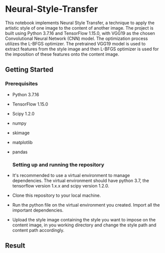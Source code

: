 # Neural-Style-Transfer

This notebook implements Neural Style Transfer, a technique to apply the artistic style of one image to the content of another image. The project is built using Python 3.7.16 and TensorFlow 1.15.0, with VGG19 as the chosen Convolutional Neural Network (CNN) model. The optimization process utilizes the L-BFGS optimizer. The pretrained VGG19 model is used to extract features from the style image and then L-BFGS optimizer is used for the imposition of these features onto the content image.

## Getting Started

### Prerequisites

- Python 3.7.16
- TensorFlow 1.15.0
- Scipy 1.2.0
- numpy
- skimage
- matplotlib
- pandas

  ### Setting up and running the repository

- It's recommended to use a virtual environment to manage dependencies. The virtual environment should have python 3.7, the tensorflow version 1.x.x and scipy version 1.2.0.  
- Clone this repository to your local machine.
- Run the python file on the virtual environment you created. Import all the important dependencies. 
- Upload the style image containing the style you want to impose on the content image, in you working directory and change 
the style path and content path accordingly.

## Result








